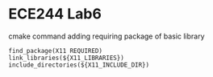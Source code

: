 # ECE244 Lab6

cmake command adding requiring package of basic library
```
find_package(X11 REQUIRED)
link_libraries(${X11_LIBRARIES})
include_directories(${X11_INCLUDE_DIR})

```